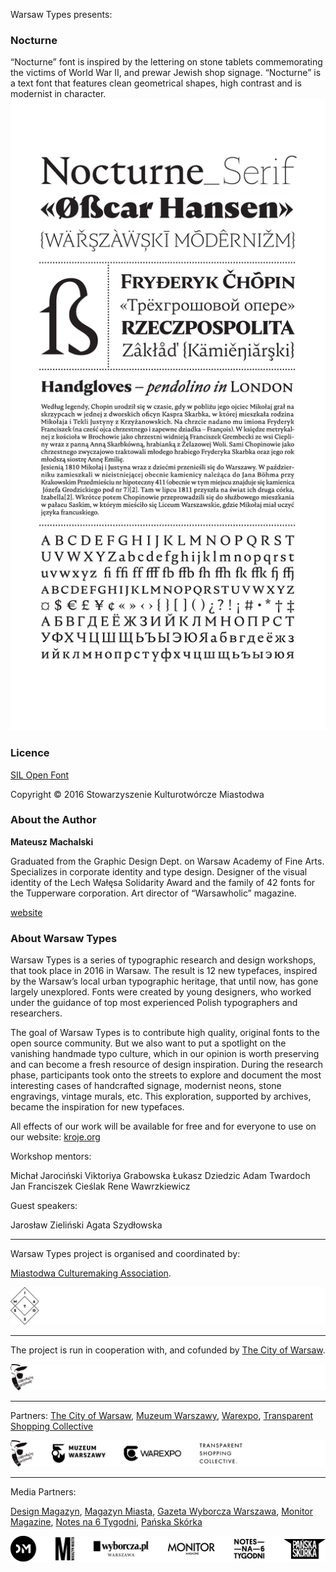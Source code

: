 Warsaw Types presents:

### Nocturne

“Nocturne” font is inspired by the lettering on stone tablets commemorating the victims of World War II, and prewar Jewish shop signage. “Nocturne” is a text font that features clean geometrical shapes, high contrast and is modernist in character.![specimen](images/specimen.jpg)

### Licence

[SIL Open Font ](http://scripts.sil.org/OFL_web)

Copyright ©  2016 Stowarzyszenie Kulturotwórcze Miastodwa



### About the Author

**Mateusz Machalski**

Graduated from the Graphic Design Dept. on Warsaw Academy of Fine Arts. Specializes in corporate identity and type design. Designer of the visual identity of the Lech Wałęsa Solidarity Award and the family of 42 fonts for the Tupperware corporation. Art director of “Warsawholic” magazine.

[website](http://www.machalski.wtf)



### About Warsaw Types

Warsaw Types is a series of typographic research and design workshops, that took place in 2016 in Warsaw. The result is 12 new typefaces, inspired by the Warsaw’s local urban typographic heritage, that until now, has gone largely unexplored. Fonts were created by young designers, who worked under the guidance of top most experienced Polish typographers and researchers.

The goal of Warsaw Types is to contribute high quality, original fonts to the open source community. But we also want to put a spotlight on the vanishing handmade typo culture, which in our opinion is worth preserving and can become a fresh resource of design inspiration. During the research phase, participants took onto the streets to explore and document the most interesting cases of handcrafted signage, modernist neons, stone engravings, vintage murals, etc. This exploration, supported by archives, became the inspiration for new typefaces.

All effects of our work will be available for free and for everyone to use on our website: [kroje.org](http://kroje.org)

Workshop mentors:

Michał Jarociński
Viktoriya Grabowska
Łukasz Dziedzic
Adam Twardoch
Jan Franciszek Cieślak
Rene Wawrzkiewicz

Guest speakers:

Jarosław Zieliński
Agata Szydłowska

------

Warsaw Types project  is organised and coordinated by:

 [Miastodwa Culturemaking Association](https://www.facebook.com/miastodwa/). 

![logo-strips-01](images/logos-01.png)

------

 The project is run in cooperation with, and cofunded by [The City of Warsaw](http://www.um.warszawa.pl/). 

![logo-strips-04](images/logos-04.png)

------

Partners: 
[The City of Warsaw](http://www.um.warszawa.pl/), [Muzeum Warszawy](http://muzeumwarszawy.pl/), [Warexpo](http://www.warexpo.pl/), [Transparent Shopping Collective](http://transparentshopping.com/)

 ![logo-strips-02](images/logos-02.png)



------

Media Partners: 

[Design Magazyn](http://www.designmagazyn.pl/), [Magazyn Miasta](http://publica.pl/kategoria-produktu/magazyn-miasta), [Gazeta Wyborcza Warszawa](http://warszawa.wyborcza.pl/), [Monitor Magazine](http://monitor-magazine.com/), [Notes na 6 Tygodni](http://notesna6tygodni.pl/), [Pańska Skórka](http://www.panskaskorka.com/)

![logo-strips-03](images/logos-03.png)